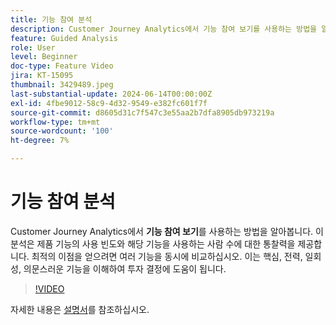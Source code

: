 ```yaml
---
title: 기능 참여 분석
description: Customer Journey Analytics에서 기능 참여 보기를 사용하는 방법을 알아봅니다. 이 분석은 제품 기능의 사용 빈도와 해당 기능을 사용하는 사람 수에 대한 통찰력을 제공합니다.
feature: Guided Analysis
role: User
level: Beginner
doc-type: Feature Video
jira: KT-15095
thumbnail: 3429489.jpeg
last-substantial-update: 2024-06-14T00:00:00Z
exl-id: 4fbe9012-58c9-4d32-9549-e382fc601f7f
source-git-commit: d8605d31c7f547c3e55aa2b7dfa8905db973219a
workflow-type: tm+mt
source-wordcount: '100'
ht-degree: 7%

---
```


# 기능 참여 분석

Customer Journey Analytics에서 **기능 참여 보기**&#x200B;를 사용하는 방법을 알아봅니다. 이 분석은 제품 기능의 사용 빈도와 해당 기능을 사용하는 사람 수에 대한 통찰력을 제공합니다. 최적의 이점을 얻으려면 여러 기능을 동시에 비교하십시오. 이는 핵심, 전력, 일회성, 의문스러운 기능을 이해하여 투자 결정에 도움이 됩니다.

>[!VIDEO](https://video.tv.adobe.com/v/3429489/&learn=on)

자세한 내용은 [설명서](https://experienceleague.adobe.com/en/docs/analytics-platform/using/guided-analysis/feature-matrix/engagement)를 참조하십시오.
